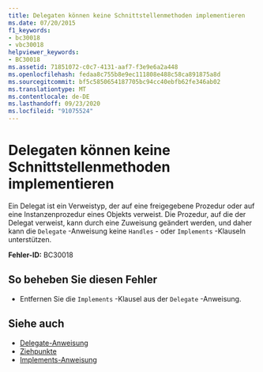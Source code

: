 ```yaml
---
title: Delegaten können keine Schnittstellenmethoden implementieren
ms.date: 07/20/2015
f1_keywords:
- bc30018
- vbc30018
helpviewer_keywords:
- BC30018
ms.assetid: 71851072-c0c7-4131-aaf7-f3e9e6a2a448
ms.openlocfilehash: fedaa8c755b8e9ec111808e488c58ca891875a8d
ms.sourcegitcommit: bf5c5850654187705bc94cc40ebfb62fe346ab02
ms.translationtype: MT
ms.contentlocale: de-DE
ms.lasthandoff: 09/23/2020
ms.locfileid: "91075524"
---
```

# <a name="delegates-cannot-implement-interface-methods"></a>Delegaten können keine Schnittstellenmethoden implementieren

Ein Delegat ist ein Verweistyp, der auf eine freigegebene Prozedur oder auf eine Instanzenprozedur eines Objekts verweist. Die Prozedur, auf die der Delegat verweist, kann durch eine Zuweisung geändert werden, und daher kann die `Delegate` -Anweisung keine `Handles` - oder `Implements` -Klauseln unterstützen.  
  
 **Fehler-ID:** BC30018  
  
## <a name="to-correct-this-error"></a>So beheben Sie diesen Fehler  
  
- Entfernen Sie die `Implements` -Klausel aus der `Delegate` -Anweisung.  
  
## <a name="see-also"></a>Siehe auch

- [Delegate-Anweisung](../language-reference/statements/delegate-statement.md)
- [Ziehpunkte](../language-reference/statements/handles-clause.md)
- [Implements-Anweisung](../language-reference/statements/implements-statement.md)
